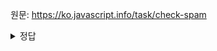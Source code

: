 원문: https://ko.javascript.info/task/check-spam

<details>
  <summary>정답</summary>

  ```js
  function checkSpam(str){
    const WORD = ['viagra', 'xxx'];

    for (let word of WORD){
      if (str.toLowerCase().includes(word)){
        return true;
      }
    }
    return false;
  }
  ```
</details>
